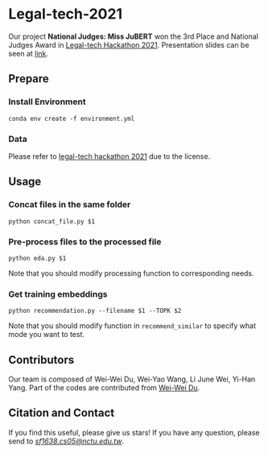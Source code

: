 # Legal-tech-2021
Our project **National Judges: Miss JuBERT** won the 3rd Place and National Judges Award in [Legal-tech Hackathon 2021](https://hackathon.lawsnote.com/). Presentation slides can be seen at [link](https://drive.google.com/file/d/15SJCkzFskRitCXg_4Yh8Vq0-R8b0QBIu/view?usp=sharing).

## Prepare
### Install Environment
```=bash
conda env create -f environment.yml
```

### Data
Please refer to [legal-tech hackathon 2021](https://hackathon.lawsnote.com/) due to the license.

## Usage
### Concat files in the same folder
```=bash
python concat_file.py $1
```

### Pre-process files to the processed file
```=bash
python eda.py $1
```
Note that you should modify processing function to corresponding needs.

### Get training embeddings
```=bash
python recommendation.py --filename $1 --TOPK $2
```
Note that you should modify function in `recommend_similar` to specify what mode you want to test.

## Contributors
Our team is composed of Wei-Wei Du, Wei-Yao Wang, Li June Wei, Yi-Han Yang.
Part of the codes are contributed from [Wei-Wei Du](https://github.com/wwweiwei).

## Citation and Contact
If you find this useful, please give us stars!
If you have any question, please send to *sf1638.cs05@nctu.edu.tw*.
